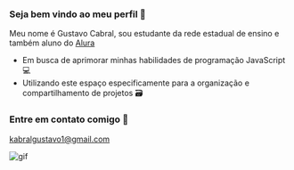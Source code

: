 ### Seja bem vindo ao meu perfil 👋

Meu nome é Gustavo Cabral, sou estudante da rede estadual de ensino e também aluno do [Alura](https://www.alura.com.br/?utm_term=alura&utm_campaign=%5BSearch%5D+%5BPerformance%5D+-+Institucional&utm_source=adwords&utm_medium=ppc&hsa_acc=7964138385&hsa_cam=386166608&hsa_grp=21666755648&hsa_ad=696280649243&hsa_src=g&hsa_tgt=kwd-300088401&hsa_kw=alura&hsa_mt=e&hsa_net=adwords&hsa_ver=3&gad_source=1&gclid=CjwKCAjw68K4BhAuEiwAylp3khQvU11rGh3qRegMbPKfNeLNa_x3gmc7Dy0rePqmjwajhe7iiSS1BRoCeJYQAvD_BwE)

- Em busca de aprimorar minhas habilidades de programação JavaScript 💻
- Utilizando este espaço especificamente para a organização e compartilhamento de projetos 🗃️ 

### Entre em contato comigo 📩 

kabralgustavo1@gmail.com 

![gif](https://tenor.com/pt-BR/view/space-city-gif-19993984)
